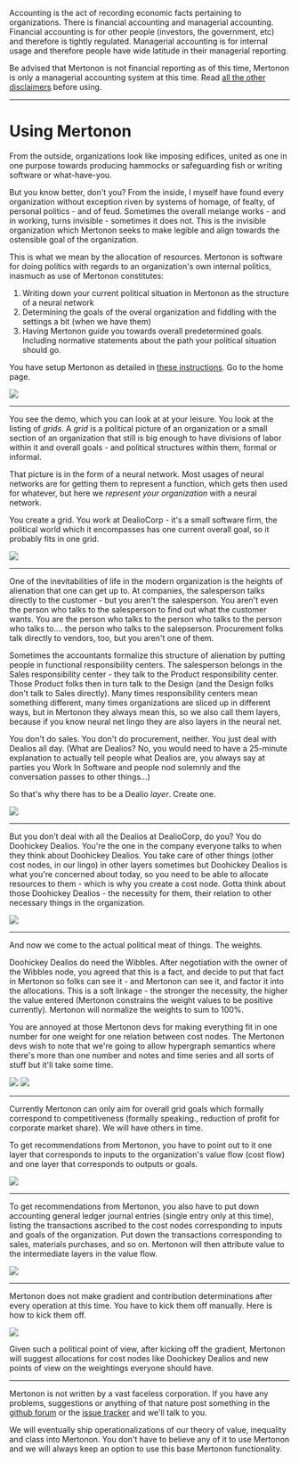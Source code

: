 Accounting is the act of recording economic facts pertaining to organizations. There is financial accounting and managerial accounting. Financial accounting is for other people (investors, the government, etc) and therefore is tightly regulated. Managerial accounting is for internal usage and therefore people have wide latitude in their managerial reporting.

Be advised that Mertonon is not financial reporting as of this time, Mertonon is only a managerial accounting system at this time. Read [all the other disclaimers](disclaimers.md) before using.

---

# Using Mertonon

From the outside, organizations look like imposing edifices, united as one in one purpose towards producing hammocks or safeguarding fish or writing software or what-have-you.

But you know better, don't you? From the inside, I myself have found every organization without exception riven by systems of homage, of fealty, of personal politics - and of feud. Sometimes the overall melange works - and in working, turns invisible - sometimes it does not. This is the invisible organization which Mertonon seeks to make legible and align towards the ostensible goal of the organization.

This is what we mean by the allocation of resources. Mertonon is software for doing politics with regards to an organization's own internal politics, inasmuch as use of Mertonon constitutes:

1. Writing down your current political situation in Mertonon as the structure of a neural network
2. Determining the goals of the overal organization and fiddling with the settings a bit (when we have them)
3. Having Mertonon guide you towards overall predetermined goals. Including normative statements about the path your political situation should go.

You have setup Mertonon as detailed in [these instructions](setup.md). Go to the home page.

![](https://mertonon.com/assets/homepage.png)

---

You see the demo, which you can look at at your leisure. You look at the listing of _grids_. A _grid_ is a political picture of an organization or a small section of an organization that still is big enough to have divisions of labor within it and overall goals - and political structures within them, formal or informal.

That picture is in the form of a neural network. Most usages of neural networks are for getting them to represent a function, which gets then used for whatever, but here we _represent your organization_ with a neural network.

You create a grid. You work at DealioCorp - it's a small software firm, the political world which it encompasses has one current overall goal, so it probably fits in one grid.

![](https://mertonon.com/assets/grid_create.gif)

---

One of the inevitabilities of life in the modern organization is the heights of alienation that one can get up to. At companies, the salesperson talks directly to the customer - but you aren't the salesperson. You aren't even the person who talks to the salesperson to find out what the customer wants. You are the person who talks to the person who talks to the person who talks to.... the person who talks to the salepserson. Procurement folks talk directly to vendors, too, but you aren't one of them.

Sometimes the accountants formalize this structure of alienation by putting people in functional responsibility centers. The salesperson belongs in the Sales responsibility center - they talk to the Product responsibility center. Those Product folks then in turn talk to the Design (and the Design folks don't talk to Sales directly). Many times responsibility centers mean something different, many times organizations are sliced up in different ways, but in Mertonon they always mean this, so we also call them layers, because if you know neural net lingo they are also layers in the neural net.

You don't do sales. You don't do procurement, neither. You just deal with Dealios all day. (What are Dealios? No, you would need to have a 25-minute explanation to actually tell people what Dealios are, you always say at parties you Work In Software and people nod solemnly and the conversation passes to other things...)

So that's why there has to be a Dealio _layer_. Create one.

![](https://mertonon.com/assets/layer_create.gif)

---

But you don't deal with all the Dealios at DealioCorp, do you? You do Doohickey Dealios. You're the one in the company everyone talks to when they think about Doohickey Dealios. You take care of other things (other cost nodes, in our lingo) in other layers sometimes but Doohickey Dealios is what you're concerned about today, so you need to be able to allocate resources to them - which is why you create a cost node. Gotta think about those Doohickey Dealios - the necessity for them, their relation to other necessary things in the organization.

![](https://mertonon.com/assets/cobj_create.gif)

---

And now we come to the actual political meat of things. The weights.

Doohickey Dealios do need the Wibbles. After negotiation with the owner of the Wibbles node, you agreed that this is a fact, and decide to put that fact in Mertonon so folks can see it - and Mertonon can see it, and factor it into the allocations. This is a soft linkage - the stronger the necessity, the higher the value entered (Mertonon constrains the weight values to be positive currently). Mertonon will normalize the weights to sum to 100%.

You are annoyed at those Mertonon devs for making everything fit in one number for one weight for one relation between cost nodes. The Mertonon devs wish to note that we're going to allow hypergraph semantics where there's more than one number and notes and time series and all sorts of stuff but it'll take some time.

![](https://mertonon.com/assets/weightset_create.gif)
![](https://mertonon.com/assets/weight_create.gif)

---

Currently Mertonon can only aim for overall grid goals which formally correspond to competitiveness (formally speaking., reduction of profit for corporate market share). We will have others in time.

To get recommendations from Mertonon, you have to point out to it one layer that corresponds to inputs to the organization's value flow (cost flow) and one layer that corresponds to outputs or goals.

![](https://mertonon.com/assets/input_create.gif)

---

To get recommendations from Mertonon, you also have to put down accounting general ledger journal entries (single entry only at this time), listing the transactions ascribed to the cost nodes corresponding to inputs and goals of the organization. Put down the transactions corresponding to sales, materials purchases, and so on. Mertonon will then attribute value to the intermediate layers in the value flow.

![](https://mertonon.com/assets/entry_create.gif)

---

Mertonon does not make gradient and contribution determinations after every operation at this time. You have to kick them off manually. Here is how to kick them off.

![](https://mertonon.com/assets/kickoff.gif)

Given such a political point of view, after kicking off the gradient, Mertonon will suggest allocations for cost nodes like Doohickey Dealios and new points of view on the weightings everyone should have.

---

Mertonon is not written by a vast faceless corporation. If you have any problems, suggestions or anything of that nature post something in the [github forum](https://github.com/howonlee/mertonon/discussions) or the [issue tracker](https://github.com/howonlee/mertonon/issues/) and we'll talk to you.

We will eventually ship operationalizations of our theory of value, inequality and class into Mertonon. You don't have to believe any of it to use Mertonon and we will always keep an option to use this base Mertonon functionality.
